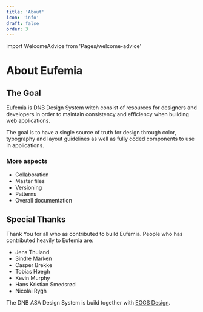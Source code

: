 ```yaml
---
title: 'About'
icon: 'info'
draft: false
order: 3
---
```


import WelcomeAdvice from 'Pages/welcome-advice'

# About Eufemia

<WelcomeAdvice />

## The Goal

Eufemia is DNB Design System witch consist of resources for designers and developers in order to maintain consistency and efficiency when building web applications.

The goal is to have a single source of truth for design through color, typography and layout guidelines as well as fully coded components to use in applications.

### More aspects

- Collaboration
- Master files
- Versioning
- Patterns
- Overall documentation

## Special Thanks

Thank You for all who as contributed to build Eufemia. People who has contributed heavily to Eufemia are:

- Jens Thuland
- Sindre Marken
- Casper Brekke
- Tobias Høegh
- Kevin Murphy
- Hans Kristian Smedsrød
- Nicolai Rygh

The DNB ASA Design System is build together with [EGGS Design](https://eggsdesign.com/).
